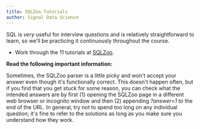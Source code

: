 ```yaml
---
title: SQLZoo Tutorials
author: Signal Data Science
---
```


SQL is *very* useful for interview questions and is relatively straightforward to learn, so we'll be practicing it continuously throughout the course.

* Work through the 11 tutorials at [SQLZoo](http://sqlzoo.net/). 

**Read the following important information:**

Sometimes, the SQLZoo parser is a little picky and won't accept your answer even though it's functionally correct. This doesn't happen often, but if you find that you get stuck for some reason, you can check what the intended answers are by first (1) opening the SQLZoo page in a different web browser or incognito window and then (2) appending *?answer=1* to the end of the URL. In general, try not to spend too long on any individual question; it's fine to refer to the solutions as long as you make sure you understand how they work.
